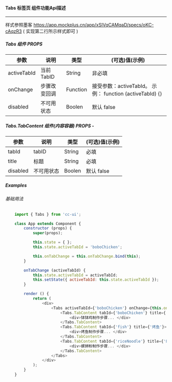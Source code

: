 #### Tabs 标签页 组件功能Api描述

----------

样式参照墨客 https://app.mockplus.cn/app/xSIVqCAMqaD/specs/oKC-cAqzR3 ( 实现第二行所示样式即可 )


##### Tabs 组件 PROPS

|  参数   | 说明  | 类型 | (可选)值(示例) |
|  ----  | ----  | ---- | ---- |
| activeTabId  | 当前TabID | String | 非必填 |
| onChange | 步骤改变回调 | Function | 接受参数：activeTabId。 示例： function (activeTabId) {} |
| disabled | 不可用状态 | Boolen | 默认 false |


##### Tabs.TabContent 组件(内容容器) PROPS -

|  参数   | 说明  | 类型 | (可选)值(示例) |
|  ----  | ----  | ---- | ---- |
| tabId  | tabID | String | 必填 |
| title | 标题 | String | 必填 |
| disabled | 不可用状态 | Boolen | 默认 false |


##### Examples

###### 基础用法
```javascript
    import { Tabs } from 'cc-ui';

    class App extends Component {
        constructor (props) {
            super(props);

            this.state = { };
            this.state.activeTabId = 'boboChicken';

            this.onTabChange = this.onTabChange.bind(this);
        }

        onTabChange (activeTabId) {
            this.state.activeTabId = activeTabId;
            this.setState({ activeTabId: this.state.activeTabId });
        }

        render () {
            return (
                <div>
                    <Tabs activeTabId={'boboChicken'} onChange={this.onTabChange}>
                        <Tabs.TabContent tabId={'boboChicken'} title={'钵钵鸡'}>
                            <div>钵钵鸡制作步骤... </div>
                        </Tabs.TabContent>
                        <Tabs.TabContent tabId={'fish'} title={'烤鱼'}>
                            <div>烤鱼制作步骤... </div>
                        </Tabs.TabContent>
                        <Tabs.TabContent tabId={'riceNoodle'} title={'螺狮粉'}>
                            <div>螺狮粉制作步骤... </div>
                        </Tabs.TabContent>
                    </Tabs>
                </div>
            );
        }
    }
```
